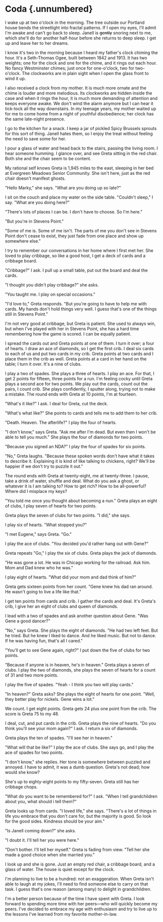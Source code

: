 # Coda {.unnumbered}

I wake up at two o'clock in the morning. The tree outside our Portland house bends the streetlight into fractal patterns. If I open my eyes, I'll admit I'm awake and can't go back to sleep. Janell is ~~gently~~ snoring next to me, which she'll do for another half-hour before she returns to deep sleep. I get up and leave her to her dreams.

I know it's two in the morning because I heard my father's clock chiming the hour. It's a Seth-Thomas Ogee, built between 1842 and 1913. It has two weights; one for the clock and one for the chime, and it rings out each hour. No fancy Westminster chimes; just once for one-o'clock, two for two-o'clock. The clockworks are in plain sight when I open the glass front to wind it up.

I also received a clock from my mother. It is much more ornate and the chime is louder and more melodious. Its clockworks are hidden inside the case and when it rings the hour, it is much more demanding of attention and keeps everyone awake. We don't wind the alarm anymore but I can hear it tick-tock all the way downstairs. In my teenage years, my mother waited up for me to come home from a night of youthful disobedience; her clock has the same late-night presence.

I go to the kitchen for a snack. I keep a jar of pickled Spicy Brussels sprouts for this sort of thing. Janell hates them, so I enjoy the treat without feeling the need to save some for her.

I pour a glass of water and head back to the stairs, passing the living room. I hear someone humming. I glance over, and see Greta sitting in the red chair. Both she and the chair seem to be content.

My rational self knows Greta is 1,945 miles to the east, sleeping in her bed at Evergreen Meadows Senior Community. She isn't here, just as the red chair doesn't manifest ghosts.

"Hello Marky," she says. "What are you doing up so late?"

I sit on the couch and place my water on the side table. "Couldn't sleep," I say. "What are you doing here?"

"There's lots of places I can be. I don't have to choose. So I'm here."

"But you're in Stevens Point."

"Some of me is. Some of me isn't. The parts of me you don't see in Stevens Point don't cease to exist, they just fade from one place and show up somewhere else."

I try to remember our conversations in her home where I first met her. She loved to play cribbage, so like a good host, I get a deck of cards and a cribbage board.

"Cribbage?" I ask. I pull up a small table, put out the board and deal the cards.

"I thought you didn't play cribbage?" she asks.

"You taught me. I play on special occasions."

"I'd love to," Greta responds. "But you're going to have to help me with cards. My hands don't hold things very well. I guess that's one of the things still in Stevens Point."

I'm not very good at cribbage, but Greta is patient. She used to always win, but when I've played with her in Stevens Point, she has a hard time remembering how the game is scored. I can be equally patient.

I spread the cards out and Greta points at one of them. I turn it over; a four of hearts. I draw an ace of diamonds, so I get the first crib. I deal six cards to each of us and put two cards in my crib. Greta points at two cards and I place them in the crib as well. Greta points at a card in her hand on the table; I turn it over. It's a nine of clubs.

I play a two of spades. She plays a three of hearts. I play an ace. For that, I get 2 points for fifteen, three points for a run. I'm feeling cocky until Greta plays a second ace for two points. We play out the cards, count out the pairs, I count crib. She plays confidently, I sputter along, trying not to make a mistake. The round ends with Greta at 10 points, I'm at fourteen.

"What's it like?" I ask. I deal for Greta, cut the deck.

"What's what like?" She points to cards and tells me to add them to her crib.

"Death. Heaven. The afterlife?" I play the four of hearts.

"I don't know," says Greta. "Ask me after I'm dead. But even then I won't be able to tell you much." She plays the four of diamonds for two points.

"Because you signed an NDA?" I play the four of spades for six points.

"No," Greta laughs. "Because these spoken words don't have what it takes to describe it. Explaining it is kind of like talking to chickens, right? We'll be happier if we don't try to puzzle it out."

The round ends with Greta at twenty-eight, me at twenty-three. I pause, take a drink of water, shuffle and deal. What do you ask a ghost, or whatever it is I am talking to? How to get rich? How to be all-powerful? Where did I misplace my keys?

"You told me once you thought about becoming a nun." Greta plays an eight of clubs, I play seven of hearts for two points.

Greta plays the seven of clubs for two points. "I did," she says.

I play six of hearts. "What stopped you?"

"I met Eugene," says Greta. "Go."

I play the ace of clubs. "You decided you'd rather hang out with Gene?"

Greta repeats "Go," I play the six of clubs. Greta plays the jack of diamonds.

"He was gone a lot. He was in Chicago working for the railroad. Ask him. Mom and Dad knew who he was."

I play eight of hearts. "What did your mom and dad think of him?"

Greta gets sixteen points from her count. "Gene knew his dad ran around. He wasn't going to live a life like that."

I get ten points from cards and crib. I gather the cards and deal. It's Greta's crib, I give her an eight of clubs and queen of diamonds.

I lead with a two of spades and ask another question about Gene. "Was Gene a good dancer?"

"No," says Greta. She plays the eight of diamonds. "He had two left feet. But he tried. But he knew I liked to dance. And he liked music. But not to dance. If he was having fun, that's all I cared."

"You'll get to see Gene again, right?" I put down the five of clubs for two points.

"Because if anyone is in heaven, he's in heaven." Greta plays a seven of clubs. I play the two of diamonds, she plays the seven of hearts for a count of 31 and two more points.

I play the five of spades. "Yeah - I think you two will play cards."

"In heaven?" Greta asks? She plays the eight of hearts for one point. "Well, they better play for nickels. Gene wins a lot."

We count. I get eight points. Greta gets 24 plus one point from the crib. The score is Greta 75 to my 48.

I deal, cut, and put cards in the crib. Greta plays the nine of hearts. "Do you think you'll see your mom again?" I ask. I return a six of diamonds.

Greta plays the ten of spades. "I'll see her in heaven."

"What will that be like?" I play the ace of clubs. She says go, and I play the ace of spades for two points.

"I don't know," she replies. Her tone is somewhere between puzzled and annoyed. I have to admit, it was a dumb question. Greta's not dead; how would she know?

She's up to eighty-eight points to my fifty-seven. Greta still has her cribbage chops.

"What do you want to be remembered for?" I ask. "When I tell grandchildren about you, what should i tell them?"

Greta looks up from cards. "I loved life," she says. "There's a lot of things in life you embrace that you don't care for, but the majority is good. So look for the good sides. Kindness should be your aim."

"Is Janell coming down?" she asks.

"I doubt it. I'll tell her you were here."

"Don't bother. I'll tell her myself." Greta is fading from view. "Tell her she made a good choice when she married you."

I look up and she is gone. Just an empty red chair, a cribbage board, and a glass of water. The house is quiet except for the clock.

I'm planning to live to be a hundred: not an exaggeration. When Greta isn't able to laugh at my jokes, I'll need to find someone else to carry on that task. I guess that's one reason (among many) to delight in grandchildren.

I'm a better person because of the time I have spent with Greta. I look forward to spending more time with her peers—who will quickly become my peers. I've decided to embrace my age with enthusiasm and try to live up to the lessons I've learned from my favorite mother-in-law.
